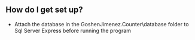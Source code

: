 
## How do I get set up? ###

* Attach the database in the GoshenJimenez.Counter\database folder to Sql Server Express
before running the program